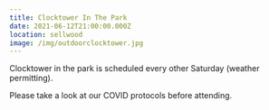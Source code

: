 ```yaml
---
title: Clocktower In The Park
date: 2021-06-12T21:00:00.000Z
location: sellwood
image: /img/outdoorclocktower.jpg
---
```

Clocktower in the park is scheduled every other Saturday (weather permitting).

Please take a look at our COVID protocols before attending.